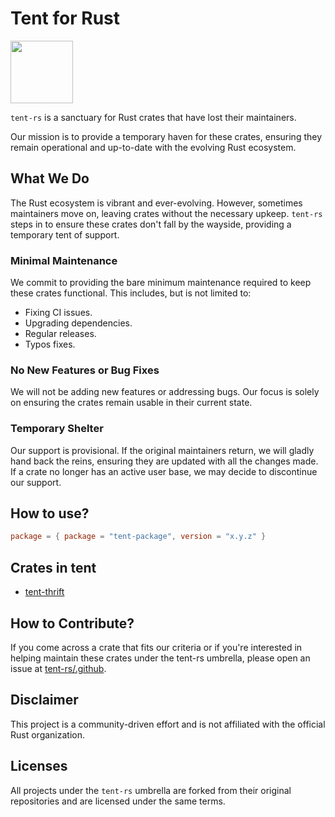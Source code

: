 # Tent for Rust

<img src=https://github.com/tent-rs/.github/assets/5351546/80755c8b-27d6-4648-a078-f78e8c2b25fc width=100 height=100 />

`tent-rs` is a sanctuary for Rust crates that have lost their maintainers.

Our mission is to provide a temporary haven for these crates, ensuring they remain operational and up-to-date with the evolving Rust ecosystem.

## What We Do

The Rust ecosystem is vibrant and ever-evolving. However, sometimes maintainers move on, leaving crates without the necessary upkeep. `tent-rs` steps in to ensure these crates don't fall by the wayside, providing a temporary tent of support.


### Minimal Maintenance

We commit to providing the bare minimum maintenance required to keep these crates functional. This includes, but is not limited to:

- Fixing CI issues.
- Upgrading dependencies.
- Regular releases.
- Typos fixes.

### No New Features or Bug Fixes

We will not be adding new features or addressing bugs. Our focus is solely on ensuring the crates remain usable in their current state.

### Temporary Shelter

Our support is provisional. If the original maintainers return, we will gladly hand back the reins, ensuring they are updated with all the changes made. If a crate no longer has an active user base, we may decide to discontinue our support.

## How to use?

```toml
package = { package = "tent-package", version = "x.y.z" }
```

## Crates in tent

- [tent-thrift](https://crates.io/crates/tent-thrift)

## How to Contribute?

If you come across a crate that fits our criteria or if you're interested in helping maintain these crates under the tent-rs umbrella, please open an issue at [tent-rs/.github](https://github.com/tent-rs/.github).

## Disclaimer

This project is a community-driven effort and is not affiliated with the official Rust organization.

## Licenses

All projects under the `tent-rs` umbrella are forked from their original repositories and are licensed under the same terms.
